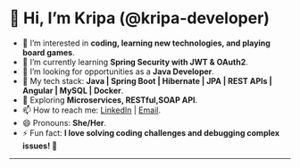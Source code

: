 # 👋 Hi, I’m Kripa (@kripa-developer)
- 👀 I’m interested in **coding, learning new technologies, and playing board games**.
- 🌱 I’m currently learning **Spring Security with JWT & OAuth2**.
- 💼 I’m looking for opportunities as a **Java Developer**.
- 🔧 My tech stack: **Java | Spring Boot | Hibernate | JPA | REST APIs | Angular | MySQL | Docker**.
- 🎯 Exploring **Microservices, RESTful,SOAP API**.
- 📫 How to reach me: [LinkedIn](https://www.linkedin.com/in/kripa245) | [Email](mailto:kripakrishnan201@gmail.com).
- 😄 Pronouns: **She/Her**.
- ⚡ Fun fact: **I love solving coding challenges and debugging complex issues! 🚀**

---

<!---
kripa-developer/kripa-developer is a ✨ special ✨ repository because its `README.md` (this file) appears on your GitHub profile.
You can click the Preview link to take a look at your changes.
--->
